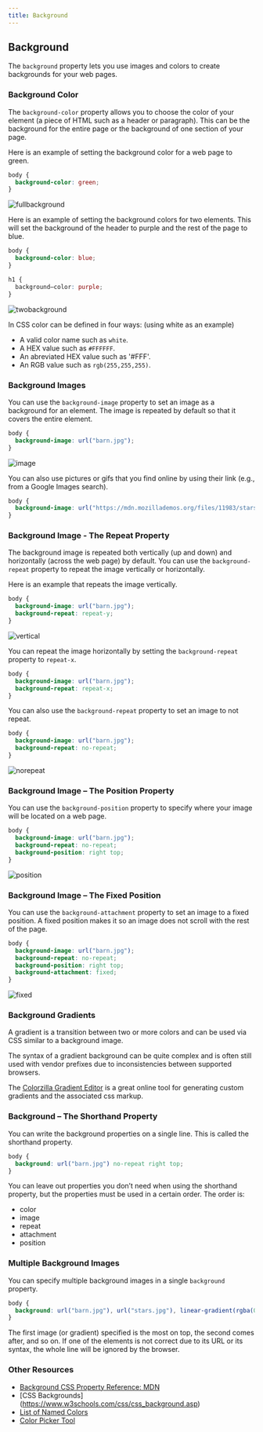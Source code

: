 ```yaml
---
title: Background
---
```

## Background
The `background` property lets you use images and colors to create backgrounds for your web pages.

### Background Color
The `background-color` property allows you to choose the color of your element (a piece of HTML such as a header or paragraph). This can be the background for the entire page or the background of one section of your page.

Here is an example of setting the background color for a web page to green.
```css
body {
  background-color: green;
}
```
![fullbackground](https://user-images.githubusercontent.com/26467304/31036038-845567f2-a538-11e7-8e6c-8a52bb0d44b8.png)

Here is an example of setting the background colors for two elements. This will set the background of the header to purple and the rest of the page to blue.

```css
body {
  background-color: blue;
}

h1 {
  background–color: purple;
}
```
![twobackground](https://user-images.githubusercontent.com/26467304/31036152-0607936a-a539-11e7-9e9f-a5e60ade042d.png)

In CSS color can be defined in four ways: (using white as an example)
* A valid color name such as `white`.
* A HEX value such as `#FFFFFF`.
* An abreviated HEX value such as '#FFF'.
* An RGB value such as `rgb(255,255,255)`.

### Background Images
You can use the `background-image` property to set an image as a background for an element. 
The image is repeated by default so that it covers the entire element.
```css
body {
  background-image: url("barn.jpg");
}
```
![image](https://user-images.githubusercontent.com/26467304/31036366-eb1fc260-a539-11e7-835d-e3f935a22c86.png)

You can also use pictures or gifs that you find online by using their link (e.g., from a Google Images search).
```css
body {
  background-image: url("https://mdn.mozillademos.org/files/11983/starsolid.gif");
}
```

### Background Image - The Repeat Property
The background image is repeated both vertically (up and down) and horizontally (across the web page) by default.
You can use the `background-repeat` property to repeat the image vertically or horizontally.

Here is an example that repeats the image vertically.
```css
body {
  background-image: url("barn.jpg");
  background-repeat: repeat-y;
}
```
![vertical](https://user-images.githubusercontent.com/26467304/31039770-8962c7a6-a54e-11e7-9d25-4fb09760d219.PNG)

You can repeat the image horizontally by setting the `background-repeat` property to `repeat-x`.
```css
body {
  background-image: url("barn.jpg");
  background-repeat: repeat-x;
}
```

You can also use the `background-repeat` property to set an image to not repeat.
```css
body {
  background-image: url("barn.jpg");
  background-repeat: no-repeat;
}
```
![norepeat](https://user-images.githubusercontent.com/26467304/31039801-c8761efc-a54e-11e7-8bb9-ec5b88885a50.PNG)

### Background Image – The Position Property
You can use the `background-position` property to specify where your image will be located on a web page.
```css
body {
  background-image: url("barn.jpg");
  background-repeat: no-repeat;
  background-position: right top;
}
```
![position](https://user-images.githubusercontent.com/26467304/31039828-077d1038-a54f-11e7-8aa6-092253ca92b8.PNG)

### Background Image – The Fixed Position
You can use the `background-attachment` property to set an image to a fixed position.
A fixed position makes it so an image does not scroll with the rest of the page.
```css
body {
  background-image: url("barn.jpg");
  background-repeat: no-repeat;
  background-position: right top;
  background-attachment: fixed;
}
```

![fixed](https://user-images.githubusercontent.com/26467304/31039859-39612c92-a54f-11e7-93ca-9d7bcb938225.PNG)

### Background Gradients
A gradient is a transition between two or more colors and can be used via CSS similar to a background image.  

The syntax of a gradient background can be quite complex and is often still used with vendor prefixes due to inconsistencies between supported browsers.

The [Colorzilla Gradient Editor](http://www.colorzilla.com/gradient-editor/) is a great online tool for generating custom gradients and the associated css markup.

### Background – The Shorthand Property
You can write the background properties on a single line. This is called the shorthand property.
```css
body {
  background: url("barn.jpg") no-repeat right top;
}
```
You can leave out properties you don’t need when using the shorthand property, but the properties
must be used in a certain order. The order is:
* color
* image
* repeat
* attachment
* position

### Multiple Background Images
You can specify multiple background images in a single `background` property.
```css
body {
  background: url("barn.jpg"), url("stars.jpg"), linear-gradient(rgba(0, 0, 255, 0.5), rgba(255, 255, 0, 0.5));
}
```
The first image (or gradient) specified is the most on top, the second comes after, and so on.
If one of the elements is not correct due to its URL or its syntax, the whole line will be ignored by the browser.

### Other Resources
* [Background CSS Property Reference: MDN](https://developer.mozilla.org/en-US/docs/Web/CSS/background)
* [CSS Backgrounds] (https://www.w3schools.com/css/css_background.asp)
* [List of Named Colors](https://htmlcolorcodes.com/color-names/)
* [Color Picker Tool](https://www.color-hex.com/)
